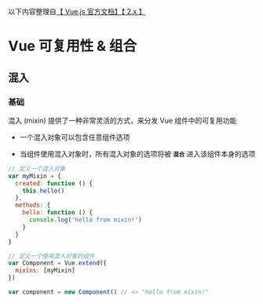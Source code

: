 以下内容整理自[【 Vue.js 官方文档】【 2.x 】](https://cn.vuejs.org/v2/guide/installation.html)


# Vue 可复用性 & 组合

## 混入

### 基础

混入 (mixin) 提供了一种非常灵活的方式，来分发 Vue 组件中的可复用功能

* 一个混入对象可以包含任意组件选项

* 当组件使用混入对象时，所有混入对象的选项将被 **`混合`** 进入该组件本身的选项

```js
// 定义一个混入对象
var myMixin = {
  created: function () {
    this.hello()
  },
  methods: {
    hello: function () {
      console.log('hello from mixin!')
    }
  }
}

// 定义一个使用混入对象的组件
var Component = Vue.extend({
  mixins: [myMixin]
})

var component = new Component() // => "hello from mixin!"
```





































































































































































































































































































































































































































































